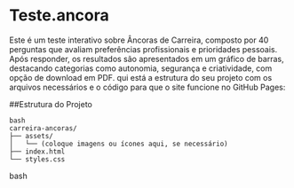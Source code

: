 # Teste.ancora
Este é um teste interativo sobre Âncoras de Carreira, composto por 40 perguntas que avaliam preferências profissionais e prioridades pessoais. Após responder, os resultados são apresentados em um gráfico de barras, destacando categorias como autonomia, segurança e criatividade, com opção de download em PDF.
qui está a estrutura do seu projeto com os arquivos necessários e o código para que o site funcione no GitHub Pages:

##Estrutura do Projeto

```
bash
carreira-ancoras/
├── assets/
│   └── (coloque imagens ou ícones aqui, se necessário)
├── index.html
└── styles.css
```
bash
